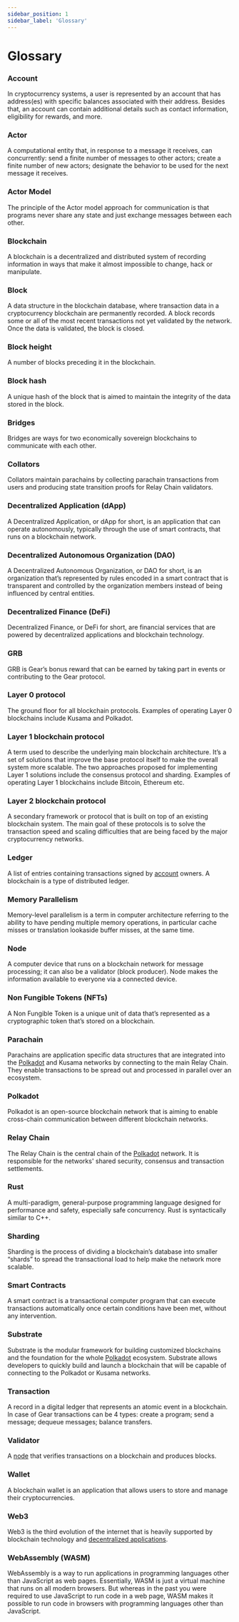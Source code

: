 ```yaml
---
sidebar_position: 1
sidebar_label: 'Glossary'
---
```


# Glossary

### Account

In cryptocurrency systems, a user is represented by an account that has address(es) with specific balances associated with their address. Besides that, an account can contain additional details such as contact information, eligibility for rewards, and more.

### Actor

A computational entity that, in response to a message it receives, can concurrently: send a finite number of messages to other actors; create a finite number of new actors; designate the behavior to be used for the next message it receives.

### Actor Model

The principle of the Actor model approach for communication is that programs never share any state and just exchange messages between each other.

### Blockchain

A blockchain is a decentralized and distributed system of recording information in ways that make it almost impossible to change, hack or manipulate.

### Block

A data structure in the blockchain database, where transaction data in a cryptocurrency blockchain are permanently recorded. A block records some or all of the most recent transactions not yet validated by the network. Once the data is validated, the block is closed.

### Block height

A number of blocks preceding it in the blockchain.

### Block hash

A unique hash of the block that is aimed to maintain the integrity of the data stored in the block.

### Bridges

Bridges are ways for two economically sovereign blockchains to communicate with each other.

### Collators

Collators maintain parachains by collecting parachain transactions from users and producing state transition proofs for Relay Chain validators.

### Decentralized Application (dApp)

A Decentralized Application, or dApp for short, is an application that can operate autonomously, typically through the use of smart contracts, that runs on a blockchain network.

### Decentralized Autonomous Organization (DAO)

A Decentralized Autonomous Organization, or DAO for short, is an organization that’s represented by rules encoded in a smart contract that is transparent and controlled by the organization members instead of being influenced by central entities.

### Decentralized Finance (DeFi)

Decentralized Finance, or DeFi for short, are financial services that are powered by decentralized applications and blockchain technology.

### GRB

GRB is Gear’s bonus reward that can be earned by taking part in events or contributing to the Gear protocol.

### Layer 0 protocol

The ground floor for all blockchain protocols. Examples of operating Layer 0 blockchains include Kusama and Polkadot.

### Layer 1 blockchain protocol

A term used to describe the underlying main blockchain architecture. It’s a set of solutions that improve the base protocol itself to make the overall system more scalable. The two approaches proposed for implementing Layer 1 solutions include the consensus protocol and sharding. Examples of operating Layer 1 blockchains include Bitcoin, Ethereum etc.

### Layer 2 blockchain protocol 

A secondary framework or protocol that is built on top of an existing blockchain system. The main goal of these protocols is to solve the transaction speed and scaling difficulties that are being faced by the major cryptocurrency networks.

### Ledger 

A list of entries containing transactions signed by [account](/definitions#account) owners. A blockchain is a type of distributed ledger.

### Memory Parallelism

Memory-level parallelism is a term in computer architecture referring to the ability to have pending multiple memory operations, in particular cache misses or translation lookaside buffer misses, at the same time.

### Node

A computer device that runs on a blockchain network for message processing; it can also be a validator (block producer). Node makes the information available to everyone via a connected device.

### Non Fungible Tokens (NFTs)

A Non Fungible Token is a unique unit of data that’s represented as a cryptographic token that’s stored on a blockchain.

### Parachain 

Parachains are application specific data structures that are integrated into the [Polkadot](/definitions#polkadot) and Kusama networks by connecting to the main Relay Chain. They enable transactions to be spread out and processed in parallel over an ecosystem.

### Polkadot

Polkadot is an open-source blockchain network that is aiming to enable cross-chain communication between different blockchain networks.

### Relay Chain

The Relay Chain is the central chain of the [Polkadot](/definitions#polkadot) network. It is responsible for the networks' shared security, consensus and transaction settlements.

### Rust

A multi-paradigm, general-purpose programming language designed for performance and safety, especially safe concurrency. Rust is syntactically similar to C++.

### Sharding

Sharding is the process of dividing a blockchain’s database into smaller “shards” to spread the transactional load to help make the network more scalable. 

### Smart Contracts

A smart contract is a transactional computer program that can execute transactions automatically once certain conditions have been met, without any intervention.

### Substrate

Substrate is the modular framework for building customized blockchains and the foundation for the whole [Polkadot](/definitions#polkadot) ecosystem. Substrate allows developers to quickly build and launch a blockchain that will be capable of connecting to the Polkadot or Kusama networks.

### Transaction

A record in a digital ledger that represents an atomic event in a blockchain. In case of Gear transactions can be 4 types: create a program; send a message; dequeue messages; balance transfers.

### Validator

A [node](/definitions#node) that verifies transactions on a blockchain and produces blocks.

### Wallet

A blockchain wallet is an application that allows users to store and manage their cryptocurrencies.

### Web3

Web3 is the third evolution of the internet that is heavily supported by blockchain technology and [decentralized applications](/definitions#decentralized-application-dapp).

### WebAssembly (WASM)

WebAssembly is a way to run applications in programming languages other than JavaScript as web pages. Essentially, WASM is just a virtual machine that runs on all modern browsers. But whereas in the past you were required to use JavaScript to run code in a web page, WASM makes it possible to run code in browsers with programming languages other than JavaScript.
